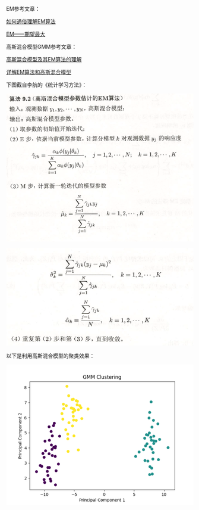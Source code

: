 EM参考文章：

[如何通俗理解EM算法](https://blog.csdn.net/v_JULY_v/article/details/81708386) 

[EM——期望最大](https://zhuanlan.zhihu.com/p/78311644) 



高斯混合模型GMM参考文章：

[高斯混合模型及其EM算法的理解](https://blog.csdn.net/jinping_shi/article/details/59613054) 

[详解EM算法和高斯混合模型](https://blog.csdn.net/lin_limin/article/details/81048411?ops_request_misc=%257B%2522request%255Fid%2522%253A%2522166771942416800182189305%2522%252C%2522scm%2522%253A%252220140713.130102334.pc%255Fall.%2522%257D&request_id=166771942416800182189305&biz_id=0&utm_medium=distribute.pc_search_result.none-task-blog-2~all~first_rank_ecpm_v1~hot_rank-3-81048411-null-null.142^v63^control,201^v3^control,213^v1^t3_control2&utm_term=%E9%AB%98%E6%96%AF%E6%B7%B7%E5%90%88%E6%A8%A1%E5%9E%8B) 



下图截自李航的《统计学习方法》：

![](https://raw.githubusercontent.com/chubbylhao/ML_Algorithms/main/unsupervised_learning/gaussian_mixture_model/gaussian_mixture_model_1.png)

![](https://raw.githubusercontent.com/chubbylhao/ML_Algorithms/main/unsupervised_learning/gaussian_mixture_model/gaussian_mixture_model_2.png)

以下是利用高斯混合模型的聚类效果：

![](https://raw.githubusercontent.com/chubbylhao/ML_Algorithms/main/unsupervised_learning/gaussian_mixture_model/gaussian_mixture_model_res.png)